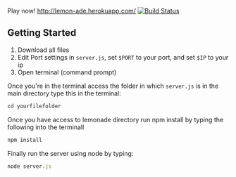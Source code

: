 Play now! http://lemon-ade.herokuapp.com/
[![Build Status](https://travis-ci.org/Heark/Lemonade.svg?branch=master)](https://travis-ci.org/Heark/Lemonade)

## Getting Started

1. Download all files
2. Edit Port settings in `server.js`, set `$PORT` to your port, and set `$IP` to your ip  
3. Open terminal (command prompt)

Once you're in the terminal access the folder in which `server.js` is in the main directory
type this in the terminal:
``` javascript
cd yourfilefolder
```

Once you have access to lemonade directory run npm install by typing the following into the terminall
``` javascript
npm install
```

Finally run the server using node by typing:
``` javascript
node server.js
```
